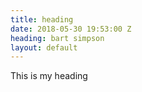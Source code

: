 ```yaml
---
title: heading
date: 2018-05-30 19:53:00 Z
heading: bart simpson
layout: default
---
```


This is my heading
